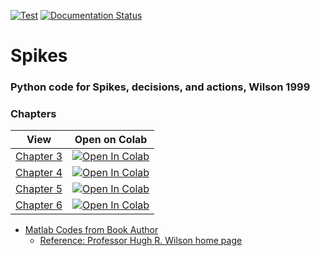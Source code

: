 [![Test](https://github.com/Ziaeemehr/spikes/actions/workflows/tests.yml/badge.svg)](https://github.com/Ziaeemehr/spikes/actions/workflows/tests.yml)
[![Documentation Status](https://github.com/Ziaeemehr/spikes/actions/workflows/documents.yml/badge.svg
)](https://ziaeemehr.github.io/spikes/)


# Spikes 

### Python code for Spikes, decisions, and actions, Wilson 1999


### Chapters


| View    | Open on Colab    |
|--------------|--------------|
| [Chapter 3](https://github.com/Ziaeemehr/spikes/blob/main/docs/examples/chap_03.ipynb)| <a href="https://colab.research.google.com/github/Ziaeemehr/spikes/blob/main/docs/examples/chap_03.ipynb" target="_parent"><img src="https://colab.research.google.com/assets/colab-badge.svg" alt="Open In Colab"/></a>|
| [Chapter 4](https://github.com/Ziaeemehr/spikes/blob/main/docs/examples/chap_04.ipynb)| <a href="https://colab.research.google.com/github/Ziaeemehr/spikes/blob/main/docs/examples/chap_04.ipynb" target="_parent"><img src="https://colab.research.google.com/assets/colab-badge.svg" alt="Open In Colab"/></a>|
| [Chapter 5](https://github.com/Ziaeemehr/spikes/blob/main/docs/examples/chap_05.ipynb)| <a href="https://colab.research.google.com/github/Ziaeemehr/spikes/blob/main/docs/examples/chap_05.ipynb" target="_parent"><img src="https://colab.research.google.com/assets/colab-badge.svg" alt="Open In Colab"/></a>|
| [Chapter 6](https://github.com/Ziaeemehr/spikes/blob/main/docs/examples/chap_06.ipynb)| <a href="https://colab.research.google.com/github/Ziaeemehr/spikes/blob/main/docs/examples/chap_06.ipynb" target="_parent"><img src="https://colab.research.google.com/assets/colab-badge.svg" alt="Open In Colab"/></a>|



- [Matlab Codes from Book Author](https://github.com/Ziaeemehr/spikes/tree/main/spikes/Matlab)
    - [Reference: Professor Hugh R. Wilson home page](https://www.yorku.ca/professor/hughwilson/)
